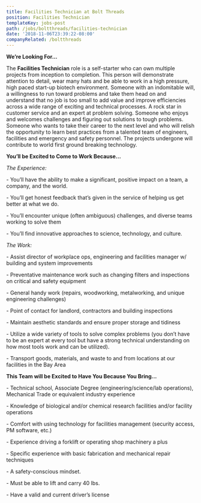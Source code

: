 ```yaml
---
title: Facilities Technician at Bolt Threads
position: Facilities Technician
templateKey: jobs-post
path: /jobs/boltthreads/facilities-technician
date: '2018-11-06T23:39:22-08:00'
companyRelated: /boltthreads
---
```

**We’re Looking For...**

The **Facilities Technician** role is a self-starter who can own multiple projects from inception to completion.  This person will demonstrate attention to detail, wear many hats and be able to work in a high pressure, high paced start-up biotech environment.  Someone with an indomitable will, a willingness to run toward problems and take them head on and understand that no job is too small to add value and improve efficiencies across a wide range of exciting and technical processes.  A rock star in customer service and an expert at problem solving.  Someone who enjoys and welcomes challenges and figuring out solutions to tough problems.  Someone who wants to take their career to the next level and who will relish the opportunity to learn best practices from a talented team of engineers, facilities and emergency and safety personnel.  The projects undergone will contribute to world first ground breaking technology.

**You’ll be Excited to Come to Work Because…**

_The Experience:_

\- You’ll have the ability to make a significant, positive impact on a team, a company, and the world.

\-  You’ll get honest feedback that’s given in the service of helping us get better at what we do.

\- You’ll encounter unique (often ambiguous) challenges, and diverse teams working to solve them

\- You’ll find innovative approaches to science, technology, and culture. 

_The Work:_

\- Assist director of workplace ops, engineering and facilities manager w/ building and system improvements

\- Preventative maintenance work such as changing filters and inspections on critical and safety equipment

\- General handy work (repairs, woodworking, metalworking, and unique engineering challenges)

\- Point of contact for landlord, contractors and building inspections

\- Maintain aesthetic standards and ensure proper storage and tidiness

\- Utilize a wide variety of tools to solve complex problems (you don’t have to be an expert at every tool but have a strong technical understanding on how most tools work and can be utilized).

\- Transport goods, materials, and waste to and from locations at our facilities in the Bay Area 

**This Team will be Excited to Have You Because You Bring...**

\- Technical school, Associate Degree (engineering/science/lab operations), Mechanical Trade or equivalent industry experience

\- Knowledge of biological and/or chemical research facilities and/or facility operations

\- Comfort with using technology for facilities management (security access, PM software, etc.)

\- Experience driving a forklift or operating shop machinery a plus

\- Specific experience with basic fabrication and mechanical repair techniques

\- A safety-conscious mindset.

\- Must be able to lift and carry 40 lbs.

\- Have a valid and current driver’s license
